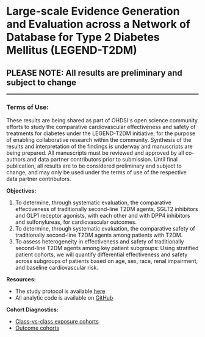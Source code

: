 Large-scale Evidence Generation and Evaluation across a Network of Database for Type 2 Diabetes Mellitus (LEGEND-T2DM)
=============
<h2>PLEASE NOTE: All results are preliminary and subject to change</h2>

<hr class="w-100" style="border-top: black 1px solid;">

<h3>Terms of Use:</h3>
<p>These results are being shared as part of OHDSI's open science community efforts to study the comparative cardiovascular effectiveness and safety of treatments for diabetes under the LEGEND-T2DM initiative, for the purpose of enabling collaborative research within the community.
Synthesis of the results and interpretation of the findings is underway and manuscripts are being prepared.
All manuscripts must be reviewed and approved by all co-authors and data partner contributors prior to submission.
Until final publication, all results are to be considered preliminary and subject to change, and may only be used under the terms of use of the respective data partner contributors.</p>

**Objectives:**<br>
1) To determine, through systematic evaluation, the comparative effectiveness of traditionally second-line T2DM agents, SGLT2 inhibitors and GLP1 receptor agonists, with each other and with DPP4 inhibitors and sulfonylureas, for cardiovascular outcomes. <br>
2) To determine, through systematic evaluation, the comparative safety of traditionally second-line T2DM agents among patients with T2DM. <br>
3) To assess heterogeneity in effectiveness and safety of traditionally second-line T2DM agents among key patient subgroups: Using stratified patient cohorts, we will quantify differential effectiveness and safety across subgroups of patients based on age, sex, race, renal impairment, and baseline cardiovascular risk. <br>

**Resources:**<br>
- The study protocol is available <a href="https://ohdsi-studies.github.io/LegendT2dm/Protocol" target="_blank">here</a>
- All analytic code is available on <a href="https://github.com/ohdsi-studies/LegendT2dm" target="_blank">GitHub</a>

**Cohort Diagnostics:**<br>
- <a href="https://data.ohdsi.org/LegendT2dmClassCohortExplorer/">Class-vs-class exposure cohorts</a>
- <a href="https://data.ohdsi.org/LegendT2dmOutcomeCohortExplorer/">Outcome cohorts</a>

